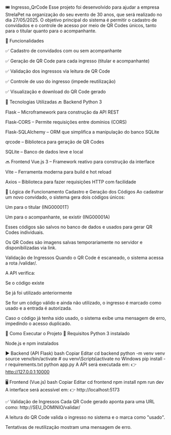 🎟️ Ingresso_QrCode
Esse projeto foi desenvolvido para ajudar a empresa StrelaPet na organização do seu evento de 30 anos, que será realizado no dia 27/05/2025.
O objetivo principal do sistema é permitir o cadastro de convidados e o controle de acesso por meio de QR Codes únicos, tanto para o titular quanto para o acompanhante.

📌 Funcionalidades

✅ Cadastro de convidados com ou sem acompanhante

✅ Geração de QR Code para cada ingresso (titular e acompanhante)

✅ Validação dos ingressos via leitura de QR Code

✅ Controle de uso do ingresso (impede reutilização)

✅ Visualização e download do QR Code gerado

🧰 Tecnologias Utilizadas
🔙 Backend
Python 3

Flask – Microframework para construção da API REST

Flask-CORS – Permite requisições entre domínios (CORS)

Flask-SQLAlchemy – ORM que simplifica a manipulação do banco SQLite

qrcode – Biblioteca para geração de QR Codes

SQLite – Banco de dados leve e local

🔜 Frontend
Vue.js 3 – Framework reativo para construção da interface

Vite – Ferramenta moderna para build e hot reload

Axios – Biblioteca para fazer requisições HTTP com facilidade

🧠 Lógica de Funcionamento
Cadastro e Geração dos Códigos
Ao cadastrar um novo convidado, o sistema gera dois códigos únicos:

Um para o titular (ING00001T)

Um para o acompanhante, se existir (ING00001A)

Esses códigos são salvos no banco de dados e usados para gerar QR Codes individuais.

Os QR Codes são imagens salvas temporariamente no servidor e disponibilizadas via link.

Validação de Ingressos
Quando o QR Code é escaneado, o sistema acessa a rota /validar/<codigo>.

A API verifica:

Se o código existe

Se já foi utilizado anteriormente

Se for um código válido e ainda não utilizado, o ingresso é marcado como usado e a entrada é autorizada.

Caso o código já tenha sido usado, o sistema exibe uma mensagem de erro, impedindo o acesso duplicado.

🚀 Como Executar o Projeto
🔧 Requisitos
Python 3 instalado

Node.js e npm instalados

▶️ Backend (API Flask)
bash
Copiar
Editar
cd backend
python -m venv venv
source venv/bin/activate  # ou venv\Scripts\activate no Windows
pip install -r requirements.txt
python app.py
A API será executada em:
👉 http://127.0.0.1:10000

🖥️ Frontend (Vue.js)
bash
Copiar
Editar
cd frontend
npm install
npm run dev
A interface será acessível em:
👉 http://localhost:5173

✅ Validação de Ingressos
Cada QR Code gerado aponta para uma URL como:
http://SEU_DOMINIO/validar/<codigo>

A leitura do QR Code valida o ingresso no sistema e o marca como "usado".

Tentativas de reutilização mostram uma mensagem de erro.
